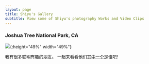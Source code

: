 ```yaml
---
layout: page
title: Shiyu's Gallery
subtitle: View some of Shiyu's photography Works and Video Clips
---
```

### Joshua Tree National Park, CA
![](/img/gallery/joshua1.jpeg){:height="49%" width="49%"}



<p>我有很多聪明有趣的朋友。 一起来看看他们<a href="javascript:randomSite()">其中一个</a>是谁吧!</p>


<script>
function randomSite() {
var links = [
              "google.com",
              "youtube.com",
              "reddit.com",
              "apple.com"]

            openSite = function() {
              // get a random number between 0 and the number of links
              var randIdx = Math.random() * links.length;
              // round it, so it can be used as array index
              randIdx = parseInt(randIdx, 10);
              // construct the link to be opened
              var link = 'http://' + links[randIdx];
              };
              
    return link;
    
    document.getElementById("link").innerHTML = openSite();
}
</script>


